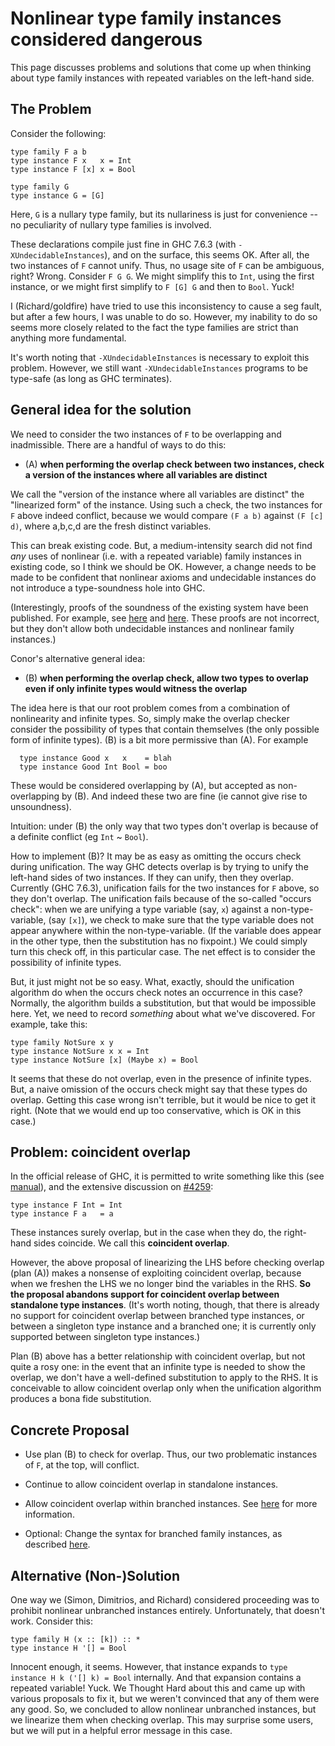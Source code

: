 # Nonlinear type family instances considered dangerous


This page discusses problems and solutions that come up when thinking about type family instances with repeated variables on the left-hand side.

## The Problem


Consider the following:

```wiki
type family F a b
type instance F x   x = Int
type instance F [x] x = Bool

type family G
type instance G = [G]
```


Here, `G` is a nullary type family, but its nullariness is just for convenience -- no peculiarity of nullary type families is involved.


These declarations compile just fine in GHC 7.6.3 (with `-XUndecidableInstances`), and on the surface, this seems OK. After all, the two instances of `F` cannot unify. Thus, no usage site of `F` can be ambiguous, right? Wrong. Consider `F G G`. We might simplify this to `Int`, using the first instance, or we might first simplify to `F [G] G` and then to `Bool`. Yuck!


I (Richard/goldfire) have tried to use this inconsistency to cause a seg fault, but after a few hours, I was unable to do so. However, my inability to do so seems more closely related to the fact the type families are strict than anything more fundamental.


It's worth noting that `-XUndecidableInstances` is necessary to exploit this problem. However, we still want `-XUndecidableInstances` programs to be type-safe (as long as GHC terminates).

## General idea for the solution


We need to consider the two instances of `F` to be overlapping and inadmissible. There are a handful of ways to do this:

- (A) **when performing the overlap check between two instances, check a version of the instances where all variables are distinct**


We call the "version of the instance where all variables are distinct" the "linearized form" of the instance.
Using such a check, the two instances for `F` above indeed conflict, because we would compare `(F a b)` against `(F [c] d)`, where a,b,c,d are the fresh distinct variables.


This can break existing code. But, a medium-intensity search did not find *any* uses of nonlinear (i.e. with a repeated variable) family instances in existing code, so I think we should be OK. However, a change needs to be made to be confident that nonlinear axioms and undecidable instances do not introduce a type-soundness hole into GHC.


(Interestingly, proofs of the soundness of the existing system have been published. For example, see [ here](http://research.microsoft.com/en-us/um/people/simonpj/papers/ext-f/fc-tldi.pdf) and [ here](http://www.cis.upenn.edu/~stevez/papers/WVPJZ11.pdf). These proofs are not  incorrect, but they  don't allow both undecidable instances and nonlinear family instances.)


Conor's alternative general idea:

- (B) **when performing the overlap check, allow two types to overlap even if only infinite types would witness the overlap**


The idea here is that our root problem comes from a combination of nonlinearity and infinite types. So, simply make the overlap checker consider the possibility of types that contain themselves (the only possible form of infinite types).
(B) is a bit more permissive than (A).  For example

```wiki
  type instance Good x   x    = blah
  type instance Good Int Bool = boo
```


These would be considered overlapping by (A), but accepted as non-overlapping by (B).  And indeed these two are fine (ie cannot give rise to unsoundness).


Intuition: under (B) the only way that two types don't overlap is because of a definite conflict (eg `Int` \~ `Bool`). 


How to implement (B)? It may be as easy as omitting the occurs check during unification. The way GHC detects overlap is by trying to unify the left-hand sides of two instances. If they can unify, then they overlap. Currently (GHC 7.6.3), unification fails for the two instances for `F` above, so they don't overlap. The unification fails because of the so-called "occurs check": when we are unifying a type variable (say, `x`) against a non-type-variable, (say `[x]`), we check to make sure that the type variable does not appear anywhere within the non-type-variable. (If the variable does appear in the other type, then the substitution has no fixpoint.) We could simply turn this check off, in this particular case. The net effect is to consider the possibility of infinite types.


But, it just might not be so easy. What, exactly, should the unification algorithm do when the occurs check notes an occurrence in this case? Normally, the algorithm builds a substitution, but that would be impossible here. Yet, we need to record *something* about what we've discovered. For example, take this:

```wiki
type family NotSure x y
type instance NotSure x x = Int
type instance NotSure [x] (Maybe x) = Bool
```


It seems that these do not overlap, even in the presence of infinite types. But, a naive omission of the occurs check might say that these types do overlap. Getting this case wrong isn't terrible, but it would be nice to get it right. (Note that we would end up too conservative, which is OK in this case.)

## Problem: coincident overlap


In the official release of GHC, it is permitted to write something like this (see [manual](http://www.haskell.org/ghc/docs/latest/html/users_guide/type-families.html#type-family-overlap)), and the extensive discussion on [\#4259](https://gitlab.haskell.org//ghc/ghc/issues/4259):

```wiki
type instance F Int = Int
type instance F a   = a
```


These instances surely overlap, but in the case when they do, the right-hand sides coincide. We call this **coincident overlap**.


However, the above proposal of linearizing the LHS before checking overlap (plan (A)) makes a nonsense of exploiting coincident overlap, because when we freshen the LHS we no longer bind the variables in the RHS. **So the proposal abandons support for coincident overlap between standalone type instances**.  (It's worth noting, though, that there is already no support for coincident overlap between branched type instances, or between a singleton type instance and a branched one; it is currently only supported between singleton type instances.)


Plan (B) above has a better relationship with coincident overlap, but not quite a rosy one: in the event that an infinite type is needed to show the overlap, we don't have a well-defined substitution to apply to the RHS. It is conceivable to allow coincident overlap only when the unification algorithm produces a bona fide substitution.

## Concrete Proposal

- Use plan (B) to check for overlap. Thus, our two problematic instances of `F`, at the top, will conflict.

- Continue to allow coincident overlap in standalone instances.

- Allow coincident overlap within branched instances. See [here](new-axioms/coincident-overlap) for more information.

- Optional: Change the syntax for branched family instances, as described [here](new-axioms/closed-type-families).

## Alternative (Non-)Solution


One way we (Simon, Dimitrios, and Richard) considered proceeding was to prohibit nonlinear unbranched instances entirely. Unfortunately, that doesn't work. Consider this:

```wiki
type family H (x :: [k]) :: *
type instance H '[] = Bool
```


Innocent enough, it seems. However, that instance expands to `type instance H k ('[] k) = Bool` internally. And that expansion contains a repeated variable! Yuck. We Thought Hard about this and came up with various proposals to fix it, but we weren't convinced that any of them were any good. So, we concluded to allow nonlinear unbranched instances, but we linearize them when checking overlap. This may surprise some users, but we will put in a helpful error message in this case.
